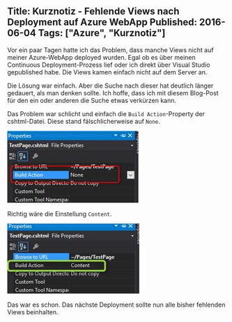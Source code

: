 Title: Kurznotiz - Fehlende Views nach Deployment auf Azure WebApp
Published: 2016-06-04
Tags: ["Azure", "Kurznotiz"]
---
Vor ein paar Tagen hatte ich das Problem, dass manche Views nicht auf meiner Azure-WebApp deployed wurden.
Egal ob es über meinen Continuous Deployment-Prozess lief oder ich direkt über Visual Studio gepublished habe. Die Views kamen einfach nicht auf dem Server an.

Die Lösung war einfach. Aber die Suche nach dieser hat deutlich länger gedauert, als man denken sollte.
Ich hoffe, dass ich mit diesem Blog-Post für den ein oder anderen die Suche etwas verkürzen kann<!-- Read More -->.

Das Problem war schlicht und einfach die `Build Action`-Property der cshtml-Datei. Diese stand fälschlicherweise auf `None`.

![Falsches Setting](../images/azure-views/WrongSetting.png)

Richtig wäre die Einstellung `Content`.

![Richtiges Setting](../images/azure-views/CorrectSetting.png)

Das war es schon. Das nächste Deployment sollte nun alle bisher fehlenden Views beinhalten.